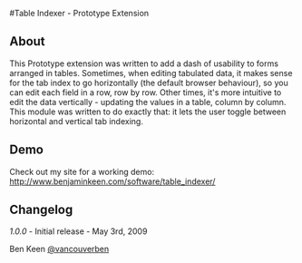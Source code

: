 #Table Indexer - Prototype Extension

## About
This Prototype extension was written to add a dash of usability to forms arranged in tables. Sometimes, when editing tabulated data, it makes sense for the tab index to go horizontally (the default browser behaviour), so you can edit each field in a row, row by row. Other times, it's more intuitive to edit the data vertically - updating the values in a table, column by column. This module was written to do exactly that: it lets the user toggle between horizontal and vertical tab indexing.

## Demo
Check out my site for a working demo:
http://www.benjaminkeen.com/software/table_indexer/

## Changelog

_1.0.0_ - Initial release - May 3rd, 2009

Ben Keen
[@vancouverben](https://twitter.com/#!/vancouverben)